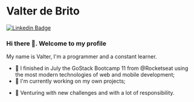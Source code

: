 # Valter de Brito
[![Linkedin Badge](https://img.shields.io/badge/-valterdebrito-blue?style=flat-square&logo=Linkedin&logoColor=white&link=https://www.linkedin.com/in/valterdebrito/)](https://www.linkedin.com/in/valterdebrito/)

### Hi there 👋. Welcome to my profile
My name is Valter, I'm a programmer and a constant learner.
- 🌱 I finished in July the GoStack Bootcamp 11 from @Rocketseat using the most modern technologies of web and mobile development;
- 🔭 I'm currently working on my own projects;
<!-- - 👯 I'm looking to collaborate on new projects, hopeful for new challenges.-->
- 👯 Venturing with new challenges and with a lot of responsibility.


<!--
**Valter-de-Brito/Valter-de-Brito** is a ✨ _special_ ✨ repository because its `README.md` (this file) appears on your GitHub profile.

Here are some ideas to get you started:

- 🔭 I’m currently working on ...
- 🌱 I’m currently learning ...
- 👯 I’m looking to collaborate on ...
- 🤔 I’m looking for help with ...
- 💬 Ask me about ...
- 📫 How to reach me: ...
- 😄 Pronouns: ...
- ⚡ Fun fact: ...
-->
